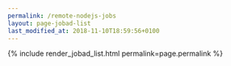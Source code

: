 ```yaml
---
permalink: /remote-nodejs-jobs
layout: page-jobad-list
last_modified_at: 2018-11-10T18:59:56+0100
---
```

{% include render_jobad_list.html permalink=page.permalink %}
